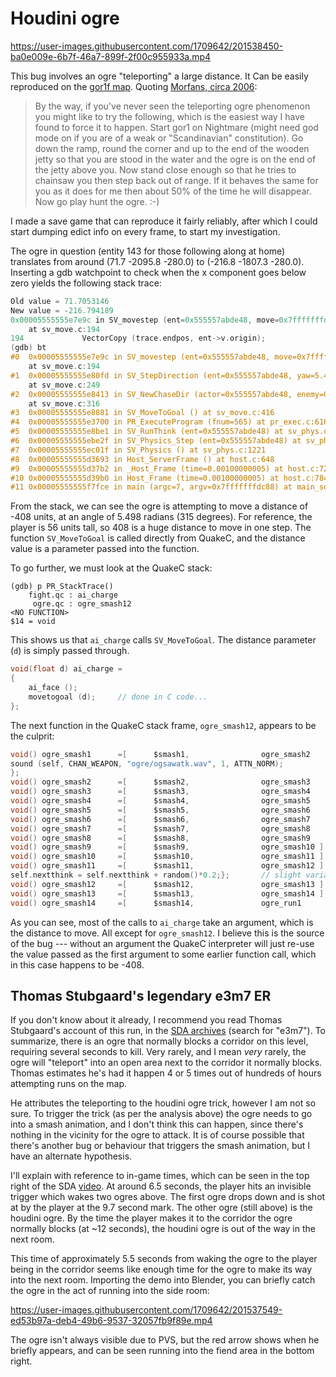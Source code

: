 # Houdini ogre

https://user-images.githubusercontent.com/1709642/201538450-ba0e009e-6b7f-46a7-899f-2f00c955933a.mp4

This bug involves an ogre "teleporting" a large distance. It Can be easily
reproduced on the
[gor1f map](https://quake.speeddemosarchive.com/quake/maps/gor1.zip).  Quoting
[Morfans, circa 2006](https://quake.speeddemosarchive.com/quake/oldnews/2006.html):

> By the way, if you've never seen the teleporting ogre phenomenon you might
> like to try the following, which is the easiest way I have found to force it
> to happen. Start gor1 on Nightmare (might need god mode on if you are of a
> weak or "Scandinavian" constitution). Go down the ramp, round the corner and
> up to the end of the wooden jetty so that you are stood in the water and the
> ogre is on the end of the jetty above you. Now stand close enough so that he
> tries to chainsaw you then step back out of range. If it behaves the same for
> you as it does for me then about 50% of the time he will disappear. Now go
> play hunt the ogre. :-) 

I made a save game that can reproduce it fairly reliably, after which I could
start dumping edict info on every frame, to start my investigation.

The ogre in question (entity 143 for those following along at home) translates
from around (71.7 -2095.8 -280.0) to (-216.8 -1807.3 -280.0).  Inserting a gdb
watchpoint to check when the x component goes below zero yields the following
stack trace:

```c
Old value = 71.7053146
New value = -216.794189
0x00005555555e7e9c in SV_movestep (ent=0x555557abde48, move=0x7fffffffd900, relink=false)
    at sv_move.c:194
194             VectorCopy (trace.endpos, ent->v.origin);
(gdb) bt
#0  0x00005555555e7e9c in SV_movestep (ent=0x555557abde48, move=0x7fffffffd900, relink=false)
    at sv_move.c:194
#1  0x00005555555e80fd in SV_StepDirection (ent=0x555557abde48, yaw=5.497787, dist=-408)
    at sv_move.c:249
#2  0x00005555555e8413 in SV_NewChaseDir (actor=0x555557abde48, enemy=0x555557a9bc78, dist=-408)
    at sv_move.c:316
#3  0x00005555555e8881 in SV_MoveToGoal () at sv_move.c:416
#4  0x00005555555e3700 in PR_ExecuteProgram (fnum=565) at pr_exec.c:616
#5  0x00005555555e8be1 in SV_RunThink (ent=0x555557abde48) at sv_phys.c:144
#6  0x00005555555ebe2f in SV_Physics_Step (ent=0x555557abde48) at sv_phys.c:1160
#7  0x00005555555ec01f in SV_Physics () at sv_phys.c:1221
#8  0x00005555555d3693 in Host_ServerFrame () at host.c:648
#9  0x00005555555d37b2 in _Host_Frame (time=0.00100000005) at host.c:721
#10 0x00005555555d39b0 in Host_Frame (time=0.00100000005) at host.c:784
#11 0x00005555555f7fce in main (argc=7, argv=0x7fffffffdc88) at main_sdl.c:183
```

From the stack, we can see the ogre is attempting to move a distance of -408
units, at an angle of 5.498 radians (315 degrees).  For reference, the player is
56 units tall, so 408 is a huge distance to move in one step.  The function
`SV_MoveToGoal` is called directly from QuakeC, and the distance value is a
parameter passed into the function.

To go further, we must look at the QuakeC stack:

```
(gdb) p PR_StackTrace()
    fight.qc : ai_charge
     ogre.qc : ogre_smash12
<NO FUNCTION>
$14 = void
```

This shows us that `ai_charge` calls `SV_MoveToGoal`.  The distance parameter
(`d`) is simply passed through.

```c
void(float d) ai_charge =
{
	ai_face ();
	movetogoal (d);		// done in C code...
};
```

The next function in the QuakeC stack frame, `ogre_smash12`, appears to be the
culprit:

```c
void() ogre_smash1      =[      $smash1,                ogre_smash2     ] {ai_charge(6);
sound (self, CHAN_WEAPON, "ogre/ogsawatk.wav", 1, ATTN_NORM);
};
void() ogre_smash2      =[      $smash2,                ogre_smash3     ] {ai_charge(0);};
void() ogre_smash3      =[      $smash3,                ogre_smash4     ] {ai_charge(0);};
void() ogre_smash4      =[      $smash4,                ogre_smash5     ] {ai_charge(1);};
void() ogre_smash5      =[      $smash5,                ogre_smash6     ] {ai_charge(4);};
void() ogre_smash6      =[      $smash6,                ogre_smash7     ] {ai_charge(4); chainsaw(0);};
void() ogre_smash7      =[      $smash7,                ogre_smash8     ] {ai_charge(4); chainsaw(0);};
void() ogre_smash8      =[      $smash8,                ogre_smash9     ] {ai_charge(10); chainsaw(0);};
void() ogre_smash9      =[      $smash9,                ogre_smash10 ] {ai_charge(13); chainsaw(0);};
void() ogre_smash10     =[      $smash10,               ogre_smash11 ] {chainsaw(1);};
void() ogre_smash11     =[      $smash11,               ogre_smash12 ] {ai_charge(2); chainsaw(0);
self.nextthink = self.nextthink + random()*0.2;};       // slight variation
void() ogre_smash12     =[      $smash12,               ogre_smash13 ] {ai_charge();};
void() ogre_smash13     =[      $smash13,               ogre_smash14 ] {ai_charge(4);};
void() ogre_smash14     =[      $smash14,               ogre_run1       ] {ai_charge(12);};
```

As you can see, most of the calls to `ai_charge` take an argument, which is the
distance to move.  All except for `ogre_smash12`.  I believe this is the source
of the bug --- without an argument the QuakeC interpreter will just re-use the
value passed as the first argument to some earlier function call, which in this
case happens to be -408.


## Thomas Stubgaard's legendary e3m7 ER

If you don't know about it already, I recommend you read Thomas Stubgaard's
account of this run, in the
[SDA archives](https://speeddemosarchive.com/quake/oldnews/2021.html) (search
for "e3m7").  To summarize, there is an ogre that normally blocks a corridor on
this level, requiring several seconds to kill.  Very rarely, and I mean *very*
rarely, the ogre will "teleport" into an open area next to the corridor it
normally blocks.  Thomas estimates he's had it happen 4 or 5 times out of
hundreds of hours attempting runs on the map.

He attributes the teleporting to the houdini ogre trick, however I am not so
sure.  To trigger the trick (as per the analysis above) the ogre needs to go
into a smash animation, and I don't think this can happen, since there's nothing
in the vicinity for the ogre to attack.  It is of course possible that there's
another bug or behaviour that triggers the smash animation, but I have an
alternate hypothesis.

I'll explain with reference to in-game times, which can be seen in the top right
of the SDA [video](https://youtu.be/f-xJ-WqqUIo).  At around 6.5 seconds, the
player hits an invisible trigger which wakes two ogres above.  The first ogre
drops down and is shot at by the player at the 9.7 second mark.  The other ogre
(still above) is the houdini ogre.  By the time the player makes it to the
corridor the ogre normally blocks (at ~12 seconds), the houdini ogre is out of
the way in the next room.

This time of approximately 5.5 seconds from waking the ogre to the player being
in the corridor seems like enough time for the ogre to make its way into the
next room.   Importing the demo into Blender, you can briefly catch the ogre in
the act of running into the side room:

https://user-images.githubusercontent.com/1709642/201537549-ed53b97a-deb4-49b6-9537-32057fb9f89e.mp4

The ogre isn't always visible due to PVS, but the red arrow shows when he
briefly appears, and can be seen running into the fiend area in the bottom
right.
